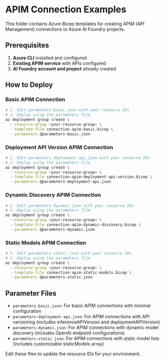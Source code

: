 # APIM Connection Examples

This folder contains Azure Bicep templates for creating APIM (API Management) connections to Azure AI Foundry projects.

## Prerequisites

1. **Azure CLI** installed and configured
2. **Existing APIM service** with APIs configured
3. **AI Foundry account and project** already created

## How to Deploy

### Basic APIM Connection
```bash
# 1. Edit parameters-basic.json with your resource IDs
# 2. Deploy using the parameters file
az deployment group create \
  --resource-group <your-resource-group> \
  --template-file connection-apim-basic.bicep \
  --parameters @parameters-basic.json
```

### Deployment API Version APIM Connection
```bash
# 1. Edit parameters-deployment-api.json with your resource IDs
# 2. Deploy using the parameters file
az deployment group create \
  --resource-group <your-resource-group> \
  --template-file connection-apim-deployment-api-version.bicep \
  --parameters @parameters-deployment-api.json
```

### Dynamic Discovery APIM Connection
```bash
# 1. Edit parameters-dynamic.json with your resource IDs
# 2. Deploy using the parameters file
az deployment group create \
  --resource-group <your-resource-group> \
  --template-file connection-apim-dynamic-discovery.bicep \
  --parameters @parameters-dynamic.json
```

### Static Models APIM Connection
```bash
# 1. Edit parameters-static.json with your resource IDs
# 2. Deploy using the parameters file
az deployment group create \
  --resource-group <your-resource-group> \
  --template-file connection-apim-static-models.bicep \
  --parameters @parameters-static.json
```

## Parameter Files

- `parameters-basic.json`: For basic APIM connections with minimal configuration
- `parameters-deployment-api.json`: For APIM connections with API versioning (includes inferenceAPIVersion and deploymentAPIVersion)
- `parameters-dynamic.json`: For APIM connections with dynamic model discovery (includes OpenAI endpoint configurations)
- `parameters-static.json`: For APIM connections with static model lists (includes customizable staticModels array)

Edit these files to update the resource IDs for your environment.